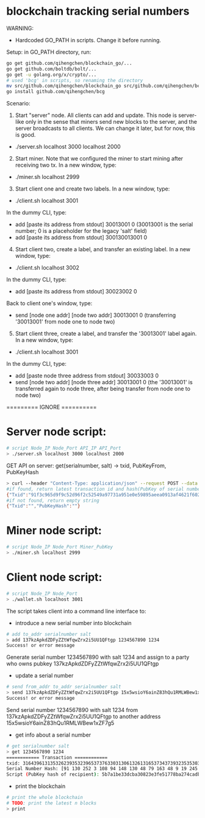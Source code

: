 # blockchain tracking serial numbers

WARNING:
- Hardcoded GO_PATH in scripts. Change it before running.

Setup: in GO_PATH directory, run:
```bash
go get github.com/qihengchen/blockchain_go/...
go get github.com/boltdb/bolt/...
go get -u golang.org/x/crypto/...
# used 'bcg' in scripts, so renaming the directory
mv src/github.com/qihengchen/blockchain_go src/github.com/qihengchen/bcg
go install github.com/qihengchen/bcg
```


Scenario:
1. Start "server" node. All clients can add and update. This node is server-like only in the sense that miners send new blocks to the server, and the server broadcasts to all clients. We can change it later, but for now, this is good.

- ./server.sh localhost 3000 localhost 2000

2. Start miner. Note that we configured the miner to start mining after receiving two tx. In a new window, type:

- ./miner.sh localhost 2999

3. Start client one and create two labels. In a new window, type:

- ./client.sh localhost 3001

In the dummy CLI, type:
- add [paste its address from stdout] 30013001 0   (30013001 is the serial number; 0 is a placeholder for the legacy 'salt' field)
- add [paste its address from stdout] 300130013001 0

4. Start client two, create a label, and transfer an existing label. In a new window, type:

- ./client.sh localhost 3002

In the dummy CLI, type:
- add [paste its address from stdout] 30023002 0

Back to client one's window, type:
- send [node one addr] [node two addr] 30013001 0  (transferring '30013001' from node one to node two)

5. Start client three, create a label, and transfer the '30013001' label again. In a new window, type:

- ./client.sh localhost 3001

In the dummy CLI, type:
- add [paste node three address from stdout] 30033003 0
- send [node two addr] [node three addr] 30013001 0  (the '30013001' is transferred again to node three, after being transfer from node one to node two)







========= IGNORE ==========
# Server node script:
```bash
# script Node_IP Node_Port API_IP API_Port
> ./server.sh localhost 3000 localhost 2000
```

GET API on server:
get(serialnumber, salt) -> txid, PubKeyFrom, PubKeyHash
```bash
> curl --header "Content-Type: application/json" --request POST --data '{"serialnumber":"1234567890","salt":"salt"}' http://localhost:2000/get
#if found, return latest transaction id and hash(PubKey of serial number owner)
{"Txid":"91f3c965d9f9c52d96f2c52549a97731a951e0e59895aeea0913af4621f60263","PubKeyHash":"23fc6fa8404aa90fdef53b34f705e1e3f350deae"}
#if not found, return empty string
{"Txid":"","PubKeyHash":""}
```


# Miner node script:
```bash
# script Node_IP Node_Port Miner_PubKey
> ./miner.sh localhost 2999
```


# Client node script:
```bash
# script Node_IP Node_Port
> ./wallet.sh localhost 3001
```

The script takes client into a command line interface to:

- introduce a new serial number into blockchain
```bash
# add to_addr serialnumber salt
> add 137kzApkdZDFyZZtWfqwZrx2i5UU1QFtgp 1234567890 1234
Success! or error message
```
Generate serial number 1234567890 with salt 1234 and assign to a party who owns pubkey 137kzApkdZDFyZZtWfqwZrx2i5UU1QFtgp

- update a serial number
```bash
# send from_addr to_addr serialnumber salt
> send 137kzApkdZDFyZZtWfqwZrx2i5UU1QFtgp 15x5wsioY6ainZ83hQu1RMLWBew1xZF7g5 1234567890 1234
Success! or error message
```
Send serial number 1234567890 with salt 1234 from 137kzApkdZDFyZZtWfqwZrx2i5UU1QFtgp to another address 15x5wsioY6ainZ83hQu1RMLWBew1xZF7g5

- get info about a serial number
```bash
# get serialnumber salt
> get 1234567890 1234
============ Transaction ============
txid: 31643961313532623935323965373763303130613261316537343739323535303733623031663664303062646535363338396436666134343634313761356233
Serial Number Hash: [91 130 252 3 108 94 148 130 48 79 163 48 9 19 245 56 88 65 73 245 251 57 116 113 25 252 7 224 20 248 219 174]
Script (PubKey hash of recipient): 5b7a1be33dcba30823e3fe51778ba274cadb7dd5
```

- print the blockchain
```bash
# print the whole blockchain
# TODO: print the latest n blocks
> print
```




